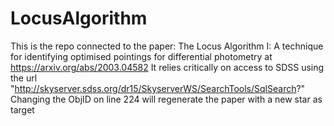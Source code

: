 # LocusAlgorithm
This is the repo connected to the paper: The Locus Algorithm I: A technique for identifying optimised pointings for differential photometry at https://arxiv.org/abs/2003.04582
It relies critically on access to SDSS using the url "http://skyserver.sdss.org/dr15/SkyserverWS/SearchTools/SqlSearch?"
Changing the ObjID on line 224 will regenerate the paper with a new star as target
